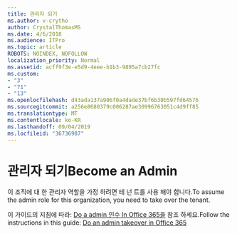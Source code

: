 ```yaml
---
title: 관리자 되기
ms.author: v-crytho
author: CrystalThomasMS
ms.date: 4/6/2018
ms.audience: ITPro
ms.topic: article
ROBOTS: NOINDEX, NOFOLLOW
localization_priority: Normal
ms.assetid: acff9f3e-e5d9-4eee-b1b3-9895a7cb27fc
ms.custom:
- "3"
- "71"
- "13"
ms.openlocfilehash: d43ada137a906f0a4dade37bf6b30b597fd64576
ms.sourcegitcommit: a256e8680379c006287ae30996763051c4d9ff85
ms.translationtype: MT
ms.contentlocale: ko-KR
ms.lasthandoff: 09/04/2019
ms.locfileid: "36736907"
---
```

# <a name="become-an-admin"></a><span data-ttu-id="01fb9-102">관리자 되기</span><span class="sxs-lookup"><span data-stu-id="01fb9-102">Become an Admin</span></span>

<span data-ttu-id="01fb9-103">이 조직에 대 한 관리자 역할을 가정 하려면 테 넌 트를 사용 해야 합니다.</span><span class="sxs-lookup"><span data-stu-id="01fb9-103">To assume the admin role for this organization, you need to take over the tenant.</span></span>
  
<span data-ttu-id="01fb9-104">이 가이드의 지침에 따라: [Do a admin 인수 In Office 365을](https://docs.microsoft.com/office365/admin/misc/become-the-admin) 참조 하세요.</span><span class="sxs-lookup"><span data-stu-id="01fb9-104">Follow the instructions in this guide: [Do an admin takeover in Office 365](https://docs.microsoft.com/office365/admin/misc/become-the-admin)</span></span>